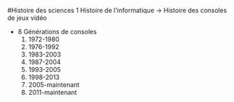 #Histoire des sciences 1
Histoire de l'informatique -> Histoire des consoles de jeux vidéo

* 8 Générations de consoles
	1. 1972-1980
	2. 1976-1992
	3. 1983-2003
	4. 1987-2004
	5. 1993-2005
	6. 1998-2013
	7. 2005-maintenant
	8. 2011-maintenant

